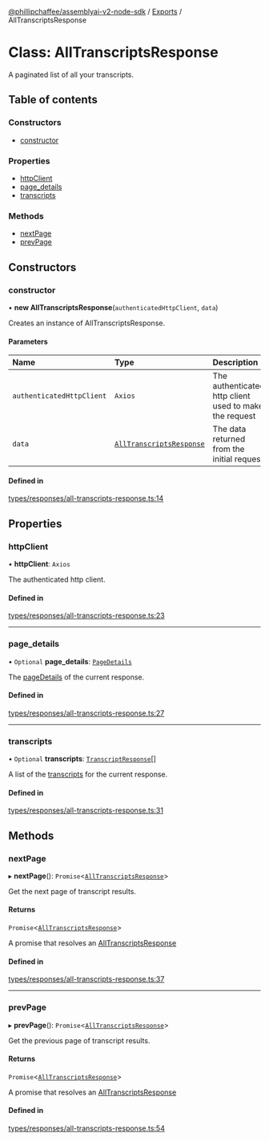 [@phillipchaffee/assemblyai-v2-node-sdk](../README.md) / [Exports](../modules.md) / AllTranscriptsResponse

# Class: AllTranscriptsResponse

A paginated list of all your transcripts.

## Table of contents

### Constructors

- [constructor](AllTranscriptsResponse.md#constructor)

### Properties

- [httpClient](AllTranscriptsResponse.md#httpclient)
- [page\_details](AllTranscriptsResponse.md#page_details)
- [transcripts](AllTranscriptsResponse.md#transcripts)

### Methods

- [nextPage](AllTranscriptsResponse.md#nextpage)
- [prevPage](AllTranscriptsResponse.md#prevpage)

## Constructors

### constructor

• **new AllTranscriptsResponse**(`authenticatedHttpClient`, `data`)

Creates an instance of AllTranscriptsResponse.

#### Parameters

| Name | Type | Description |
| :------ | :------ | :------ |
| `authenticatedHttpClient` | `Axios` | The authenticated http client used to make the request |
| `data` | [`AllTranscriptsResponse`](AllTranscriptsResponse.md) | The data returned from the initial request |

#### Defined in

[types/responses/all-transcripts-response.ts:14](https://github.com/PhillipChaffee/assemblyai-node-sdk/blob/ccb7e39/src/types/responses/all-transcripts-response.ts#L14)

## Properties

### httpClient

• **httpClient**: `Axios`

The authenticated http client.

#### Defined in

[types/responses/all-transcripts-response.ts:23](https://github.com/PhillipChaffee/assemblyai-node-sdk/blob/ccb7e39/src/types/responses/all-transcripts-response.ts#L23)

___

### page\_details

• `Optional` **page\_details**: [`PageDetails`](PageDetails.md)

The [pageDetails](PageDetails.md) of the current response.

#### Defined in

[types/responses/all-transcripts-response.ts:27](https://github.com/PhillipChaffee/assemblyai-node-sdk/blob/ccb7e39/src/types/responses/all-transcripts-response.ts#L27)

___

### transcripts

• `Optional` **transcripts**: [`TranscriptResponse`](TranscriptResponse.md)[]

A list of the [transcripts](TranscriptResponse.md) for the current response.

#### Defined in

[types/responses/all-transcripts-response.ts:31](https://github.com/PhillipChaffee/assemblyai-node-sdk/blob/ccb7e39/src/types/responses/all-transcripts-response.ts#L31)

## Methods

### nextPage

▸ **nextPage**(): `Promise`<[`AllTranscriptsResponse`](AllTranscriptsResponse.md)\>

Get the next page of transcript results.

#### Returns

`Promise`<[`AllTranscriptsResponse`](AllTranscriptsResponse.md)\>

A promise that resolves an [AllTranscriptsResponse](AllTranscriptsResponse.md)

#### Defined in

[types/responses/all-transcripts-response.ts:37](https://github.com/PhillipChaffee/assemblyai-node-sdk/blob/ccb7e39/src/types/responses/all-transcripts-response.ts#L37)

___

### prevPage

▸ **prevPage**(): `Promise`<[`AllTranscriptsResponse`](AllTranscriptsResponse.md)\>

Get the previous page of transcript results.

#### Returns

`Promise`<[`AllTranscriptsResponse`](AllTranscriptsResponse.md)\>

A promise that resolves an [AllTranscriptsResponse](AllTranscriptsResponse.md)

#### Defined in

[types/responses/all-transcripts-response.ts:54](https://github.com/PhillipChaffee/assemblyai-node-sdk/blob/ccb7e39/src/types/responses/all-transcripts-response.ts#L54)
